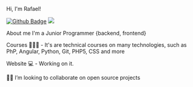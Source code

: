 Hi, I'm Rafael! 

[![Github Badge](https://img.shields.io/badge/-Github-000?style=flat-square&logo=Github&logoColor=white&link=https://github.com/fagnerpsantos)](https://github.com/RafaelRosaSP)
 [<img src = "https://img.shields.io/badge/instagram-%23E4405F.svg?&style=for-the-badge&logo=instagram&logoColor=white">](https://www.instagram.com/warfael/)


About me
I'm a Junior Programmer {backend, frontend}

Courses 👨🏼‍🏫 - It's are technical courses on many technologies, such as PhP, Angular, Python, Git, PHP5, CSS and more

Website 💻 - Working on it.

🧑‍💻 I’m looking to collaborate on open source projects
